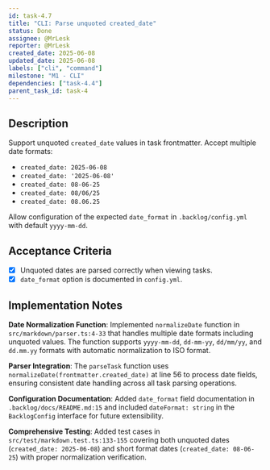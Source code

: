 ```yaml
---
id: task-4.7
title: "CLI: Parse unquoted created_date"
status: Done
assignee: @MrLesk
reporter: @MrLesk
created_date: 2025-06-08
updated_date: 2025-06-08
labels: ["cli", "command"]
milestone: "M1 - CLI"
dependencies: ["task-4.4"]
parent_task_id: task-4
---
```


## Description

Support unquoted `created_date` values in task frontmatter. Accept multiple date formats:

- `created_date: 2025-06-08`
- `created_date: '2025-06-08'`
- `created_date: 08-06-25`
- `created_date: 08/06/25`
- `created_date: 08.06.25`

Allow configuration of the expected `date_format` in `.backlog/config.yml` with default `yyyy-mm-dd`.

## Acceptance Criteria

- [x] Unquoted dates are parsed correctly when viewing tasks.
- [x] `date_format` option is documented in `config.yml`.

## Implementation Notes

**Date Normalization Function**: Implemented `normalizeDate` function in `src/markdown/parser.ts:4-33` that handles multiple date formats including unquoted values. The function supports `yyyy-mm-dd`, `dd-mm-yy`, `dd/mm/yy`, and `dd.mm.yy` formats with automatic normalization to ISO format.

**Parser Integration**: The `parseTask` function uses `normalizeDate(frontmatter.created_date)` at line 56 to process date fields, ensuring consistent date handling across all task parsing operations.

**Configuration Documentation**: Added `date_format` field documentation in `.backlog/docs/README.md:15` and included `dateFormat: string` in the `BacklogConfig` interface for future extensibility.

**Comprehensive Testing**: Added test cases in `src/test/markdown.test.ts:133-155` covering both unquoted dates (`created_date: 2025-06-08`) and short format dates (`created_date: 08-06-25`) with proper normalization verification.
